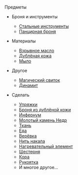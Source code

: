 Предметы  

- Броня и инструменты
  - [Стальные инструменты](refined_tools.md)
  - [Панцирная броня](plate_armor.md)

- Материалы
  - [Взрывное масло](blasting_oil.md)
  - [Дублёная кожа](tanned_leather.md)
  - [Мыло](soap.md)

- Другое
  - [Магический свиток](arcane_scrolls.md)
  - [Динамит](dynamite.md)

- Сделать
  - [Упряжки](restraint.md)
  - [Броня из дублёной кожи](tanned_armor.md)
  - [Инфернум](hellfire.md)
  - [Молотый камень Недр](ground_netherrack.md)
  - [Ткань](fabric.md)
  - [Еда](foods.md)
  - [Верёвка](rope.md)
  - [Нить накала](filament.md)
  - [Нагревательный элемент](element.md)
  - [Шестерня](gear.md)
  - [Кора](bark.md)
  - [Рукоятка](haft.md)
  - И многое другое...
